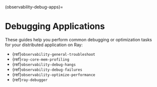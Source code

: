 (observability-debug-apps)=

# Debugging Applications

These guides help you perform common debugging or optimization tasks for your distributed application on Ray:
* {ref}`observability-general-troubleshoot`
* {ref}`ray-core-mem-profiling`
* {ref}`observability-debug-hangs`
* {ref}`observability-debug-failures`
* {ref}`observability-optimize-performance`
* {ref}`ray-debugger`